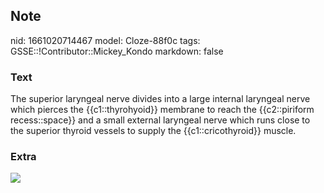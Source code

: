 ## Note
nid: 1661020714467
model: Cloze-88f0c
tags: GSSE::!Contributor::Mickey_Kondo
markdown: false

### Text
The superior laryngeal nerve divides into a large internal laryngeal nerve which pierces the {{c1::thyrohyoid}} membrane to reach the {{c2::piriform recess::space}} and a small external laryngeal nerve which runs close to the superior thyroid vessels to supply the {{c1::cricothyroid}} muscle.

### Extra
<img src="vagus-nerve.png">
